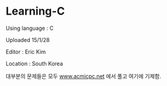 # Learning-C

Using language : C

Uploaded 15/1/28

Editor : Eric Kim

Location : South Korea

대부분의 문제들은 모두 www.acmicpc.net 에서 풀고 여기에 기제함.
